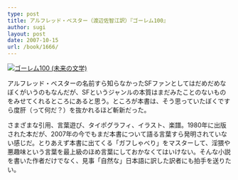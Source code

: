 ```yaml
---
type: post
title: アルフレッド・ベスター（渡辺佐智江訳）『ゴーレム100』
author: sugi
layout: post
date: 2007-10-15
url: /book/1666/
---
```

<a href="http://www.amazon.co.jp/exec/obidos/ASIN/4336047375/chezsugi-22/ref=nosim/" onclick="_gaq.push(['_trackEvent', 'outbound-article', 'http://www.amazon.co.jp/exec/obidos/ASIN/4336047375/chezsugi-22/ref=nosim/', '']);" name="amazletlink" target="_blank"><img src="http://i1.wp.com/ecx.images-amazon.com/images/I/51ySKRj5xKL.SL160.jpg?w=660" alt="ゴーレム100 (未来の文学)" class="alignleft" data-recalc-dims="1" /></a>

アルフレッド・ベスターの名前すら知らなかったSFファンとしてはだめだめなぼくがいうのもなんだが、SFというジャンルの本質はまだみたことのないものをみせてくれるところにあると思う。ところが本書は、そう思っていたぼくですら度肝（って何だ？）を抜かれるほど斬新だった。

さまざまな引用、言葉遊び、タイポグラフィ、イラスト、楽譜。1980年に出版された本だが、2007年の今でもまだ本書について語る言葉すら発明されていない感じだ。とりあえず本書に出てくる「ガフしゃべり」をマスターして、淫猥や悪趣味という言葉を最上級のほめ言葉にしておかなくてはいけない。そんな小説を書いた作者だけでなく、見事「自然な」日本語に訳した訳者にも拍手を送りたい。

